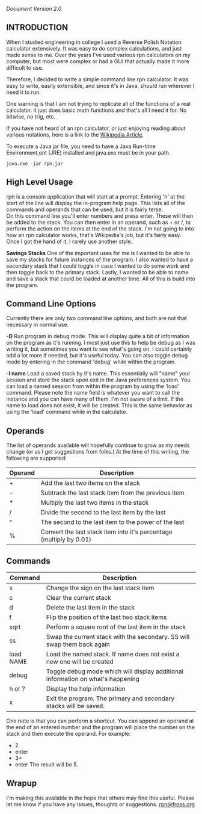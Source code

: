 
*Document Version 2.0*

## INTRODUCTION ##
When I studied engineering in college I used a Reverse Polish Notation calculator extensively.  It was easy to do complex calculations, and just made sense to me.  Over the years I've used various rpn calculators on my computer, but most were complex or had a GUI that actually made it more difficult to use.

Therefore, I decided to write a simple command line rpn calculator.  It was easy to write, easily extensible, and since it's in Java, should run wherever I need it to run.

One warning is that I am not trying to replicate all of the functions of a real calculator.  It just does basic math functions and that's all I need it for.  No bitwise, no trig, etc.

If you have not heard of an rpn calculator, or just enjoying reading about various notations, here is a link to the [Wikipedia Article](https://en.wikipedia.org/wiki/Reverse_Polish_notation).

To execute a Java jar file, you need to have a Java Run-time Environment,ent (JRE) installed and java.exe must be in your path. 

```java.exe -jar rpn.jar```

## High Level Usage
rpn is a console application that will start at a prompt.  Entering 'h' at the start of the line will display the in-program help page.  This lists all of the commands and operands that can be used, but it is fairly terse.  
On this command line you'll enter numbers and press enter.  These will then be added to the stack.  You can then enter in an operand, such as + or /, to perform the action on the items at the end of the stack.  I'm not going to into how an rpn calculator works, that's Wikipedia's job, but it's fairly easy.  Once I got the hand of it, I rarely use another style.

**Savings Stacks**
One of the important uses for me is I wanted to be able to save my stacks for future instances of the program.  I also wanted to have a secondary stack that I could toggle in case I wanted to do some work and then toggle back to the primary stack.  Lastly, I wanted to be able to name and save a stack that could be loaded at another time.  All of this is build into the program.

## Command Line Options
Currently there are only two command line options, and both are not that necessary in normal use.

**-D**
Run program in debug mode.  This will display quite a bit of information on the program as it's running.  I most just use this to help be debug as I was writing it, but sometimes you want to see what's going on.  I could certainly add a lot more if needed, but it's useful today.  You can also toggle debug mode by entering in the command 'debug' while within the program.

**-l name**
Load a saved stack by it's name.  This essentially will "name" your session and store the stack upon exit in the Java preferences system.  You can load a named session from within the program by using the 'load' command.  Please note the name field is whatever you want to call the instance and you can have many of them.  I'm not aware of a limit.  If the name to load does not exist, it will be created.  This is the same behavior as using the 'load' command while in the calculator.

## Operands
The list of operands available will hopefully continue to grow as my needs change (or as I get suggestions from folks.)  At the time of this writing, the following are supported:

|Operand|Description|
|-------|-----------|
|+ |Add the last two items on the stack|
|- |Subtrack the last stack item from the previous item|
|* |Multiply the last two items in the stack|
|/ |Divide the second to the last item by the last|
|^ |The second to the last item to the power of the last|
|% |Convert the last stack item into it's percentage (multiply by 0.01)|

## Commands
|Command|Description  |
|-------|-------------|
|s |Change the sign on the last stack item
|c |Clear the current stack
|d |Delete the last item in the stack
|f |Flip the position of the last two stack items
|sqrt|Perform a square root of the last item in the stack
|ss|Swap the current stack with the secondary.  SS will swap them back again
|load NAME|Load the named stack.  If name does not exist a new one will be created
|debug|Toggle debug mode which will display additional information on what's happening
|h or ?|Display the help information
|x |Exit the program.  The primary and secondary stacks will be saved.

One note is that you can perform a shortcut.  You can append an operand at the end of an entered number and the program will place the number on the stack and then execute the operand.  For example:

 - 2
 - enter
 - 3+
 - enter
 The result will be 5.

## Wrapup
I'm making this available in the hope that others may find this useful.  Please let me know if you have any issues, thoughts or suggestions.
rpn@fross.org
